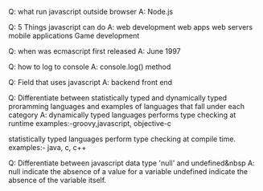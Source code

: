 Q: what run javascript outside browser
A: Node.js

Q: 5 Things javascript can do
A: web development
   web apps
   web servers
   mobile applications
   Game  development

Q: when was ecmascript first released
A: June 1997

Q: how to log to console
A: console.log() method

Q: Field that uses javascript
A: backend
   front end

Q: Differentiate between statistically typed and dynamically typed proramming languages and examples of languages that fall under each category
A: dynamically typed languages performs type checking at runtime
   examples:-groovy,javascript, objective-c

   statistically typed languages perform type checking at compile time.
   examples:- java, c, c++

Q: Differentiate between javascript data type 'null' and undefined&nbsp
A: null indicate the absence of a value for a variable
   undefined indicate the absence of the variable itself.

<!-- Q: in the js-basic folder you created above, create a file and name it index.js.inside the file,write a functions that multiply 2 numbers.call that function to multiply any two number of your choice and log the answe in your console
Q:in the same index.js, create a variable for your first name,last name ,stutern track,skills. favourite     colour,year of your country's independence,use this variable to form a sentence and log the sentence in the console. -->
